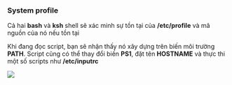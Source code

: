 ### System profile

Cả hai **bash** và **ksh** shell sẽ xác minh sự tồn tại của **/etc/profile** và mã nguồn của nó nếu tồn tại

Khi đang đọc script, bạn sẽ nhận thấy nó xây dựng trên biến môi trường **PATH**. Script cũng có thể thay đổi biến **PS1**, đặt tên **HOSTNAME** và thực thi một số scripts như **/etc/inputrc**

<img src="https://github.com/vjnkvt/Images/blob/master/systemprofile.PNG">
